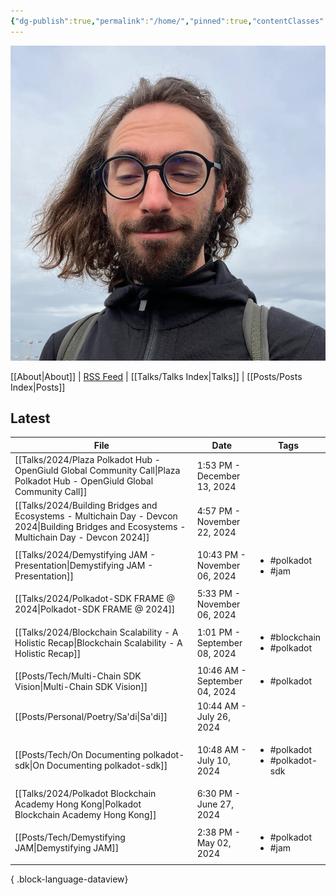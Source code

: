 ```yaml
---
{"dg-publish":true,"permalink":"/home/","pinned":true,"contentClasses":"homepage","tags":["gardenEntry"],"created":"2024-03-24T10:35:09.000+00:00","updated":"2024-11-22T13:48:09.991+00:00"}
---
```


![Screenshot 2023-11-01 at 21.21.06.jpeg|300](/img/user/resources/Screenshot%202023-11-01%20at%2021.21.06.jpeg)

[[About\|About]] | [RSS Feed](./feed.xml) | [[Talks/Talks Index\|Talks]] | [[Posts/Posts Index\|Posts]]

## Latest 
| File                                                                                                                                             | Date                          | Tags                                              |
| ------------------------------------------------------------------------------------------------------------------------------------------------ | ----------------------------- | ------------------------------------------------- |
| [[Talks/2024/Plaza Polkadot Hub - OpenGiuld Global Community Call\|Plaza Polkadot Hub - OpenGiuld Global Community Call]]                     | 1:53 PM - December 13, 2024   | <ul></ul>                                         |
| [[Talks/2024/Building Bridges and Ecosystems - Multichain Day - Devcon 2024\|Building Bridges and Ecosystems - Multichain Day - Devcon 2024]] | 4:57 PM - November 22, 2024   | <ul></ul>                                         |
| [[Talks/2024/Demystifying JAM - Presentation\|Demystifying JAM - Presentation]]                                                               | 10:43 PM - November 06, 2024  | <ul><li>#polkadot</li><li>#jam</li></ul>          |
| [[Talks/2024/Polkadot-SDK FRAME @ 2024\|Polkadot-SDK FRAME @ 2024]]                                                                           | 5:33 PM - November 06, 2024   | <ul></ul>                                         |
| [[Talks/2024/Blockchain Scalability - A Holistic Recap\|Blockchain Scalability - A Holistic Recap]]                                           | 1:01 PM - September 08, 2024  | <ul><li>#blockchain</li><li>#polkadot</li></ul>   |
| [[Posts/Tech/Multi-Chain SDK Vision\|Multi-Chain SDK Vision]]                                                                                 | 10:46 AM - September 04, 2024 | <ul><li>#polkadot</li></ul>                       |
| [[Posts/Personal/Poetry/Sa'di\|Sa'di]]                                                                                                        | 10:44 AM - July 26, 2024      | <ul></ul>                                         |
| [[Posts/Tech/On Documenting polkadot-sdk\|On Documenting polkadot-sdk]]                                                                       | 10:48 AM - July 10, 2024      | <ul><li>#polkadot</li><li>#polkadot-sdk</li></ul> |
| [[Talks/2024/Polkadot Blockchain Academy Hong Kong\|Polkadot Blockchain Academy Hong Kong]]                                                   | 6:30 PM - June 27, 2024       | <ul></ul>                                         |
| [[Posts/Tech/Demystifying JAM\|Demystifying JAM]]                                                                                             | 2:38 PM - May 02, 2024        | <ul><li>#polkadot</li><li>#jam</li></ul>          |

{ .block-language-dataview}

